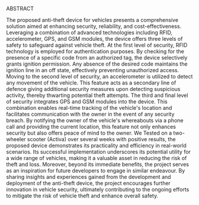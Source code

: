ABSTRACT

The proposed anti-theft device for vehicles presents a comprehensive solution aimed at enhancing security, reliability, and cost-effectiveness. Leveraging a combination of advanced technologies including RFID, accelerometer, GPS, and GSM modules, the device offers three levels of safety to safeguard against vehicle theft. 
At the first level of security, RFID technology is employed for authentication purposes. By checking for the presence of a specific code from an authorized tag, the device selectively grants ignition permission. Any absence of the desired code maintains the ignition line in an off state, effectively preventing unauthorized access. 
Moving to the second level of security, an accelerometer is utilized to detect any movement of the vehicle. This feature acts as a secondary line of defence giving additional security measures upon detecting suspicious activity, thereby thwarting potential theft attempts. 
The third and final level of security integrates GPS and GSM modules into the device. This combination enables real-time tracking of the vehicle's location and facilitates communication with the owner in the event of any security breach. By notifying the owner of the vehicle's whereabouts via a phone call and providing the current location, this feature not only enhances security but also offers peace of mind to the owner. 
We Tested on a two-wheeler scooter (Activa) over several weeks with positive results, the proposed device demonstrates its practicality and efficiency in real-world scenarios. Its successful implementation underscores its potential utility for a wide range of vehicles, making it a valuable asset in reducing the risk of theft and loss. 
Moreover, beyond its immediate benefits, the project serves as an inspiration for future developers to engage in similar endeavour. By sharing insights and experiences gained from the development and deployment of the anti-theft device, the project encourages further innovation in vehicle security, ultimately contributing to the ongoing efforts to mitigate the risk of vehicle theft and enhance overall safety.
